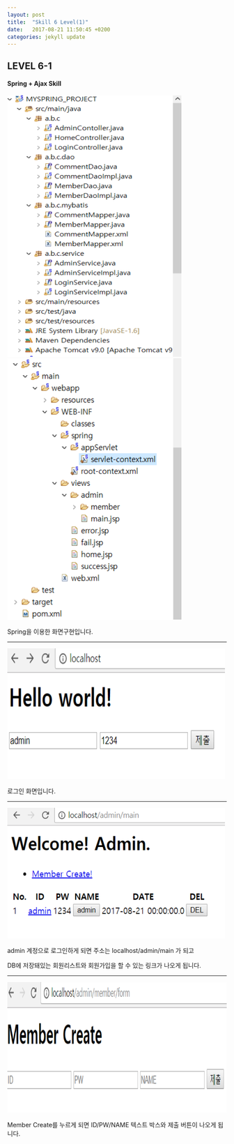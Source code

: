 ```yaml
---
layout: post
title:  "Skill 6 Level(1)"
date:   2017-08-21 11:50:45 +0200
categories: jekyll update
---
```


## LEVEL 6-1
#### Spring + Ajax Skill

<img src="/assets/spring.jpg" style="width:400px; height:600px;">
<img src="/assets/spring1.jpg" style="width:400px; height:600px;">

Spring을 이용한 화면구현입니다. 
- - -

<img src="/assets/spring2.jpg" style="width:500px; height:300px;">

로그인 화면입니다. 
- - -

<img src="/assets/spring3.jpg" style="width:500px; height:300px;">

admin 계정으로 로그인하게 되면 주소는 localhost/admin/main 가 되고 

DB에 저장돼있는 회원리스트와 회원가입을 할 수 있는 링크가 나오게 됩니다.

- - -

<img src="/assets/spring4.jpg" style="width:600px; height:300px;">

Member Create를 누르게 되면 ID/PW/NAME 텍스트 박스와 제출 버튼이 나오게 됩니다.

